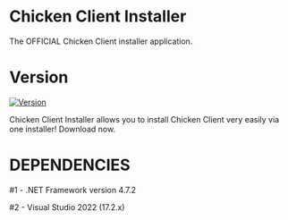 # Chicken Client Installer
The OFFICIAL Chicken Client installer application.

# Version
[![Version](https://img.shields.io/badge/version-1.12.0-red.svg)](https://github.com/ZoeyTheChicken/Chicken-Client-Installer)

Chicken Client Installer allows you to install Chicken Client very easily via one installer! Download now.

# DEPENDENCIES

#1 - .NET Framework version 4.7.2

#2 - Visual Studio 2022 (17.2.x)
